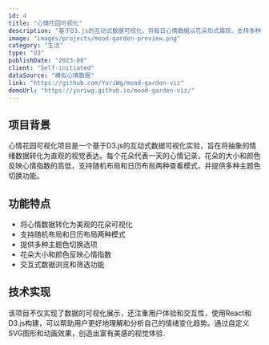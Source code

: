 ```yaml
---
id: 4
title: "心情花园可视化"
description: "基于D3.js的互动式数据可视化，将每日心情数据以花朵形式展现，支持多种布局和主题色。"
image: "images/projects/mood-garden-preview.png" 
category: "生活"
type: "d3"
publishDate: "2023-08"
client: "Self-initiated"
dataSource: "模拟心情数据"
link: "https://github.com/YuriWg/mood-garden-viz"
demoUrl: "https://yuriwg.github.io/mood-garden-viz/"
---
```


## 项目背景

心情花园可视化项目是一个基于D3.js的互动式数据可视化实验，旨在将抽象的情绪数据转化为直观的视觉表达。每个花朵代表一天的心情记录，花朵的大小和颜色反映心情指数的高低，支持随机布局和日历布局两种查看模式，并提供多种主题色切换功能。

## 功能特点

- 将心情数据转化为美观的花朵可视化
- 支持随机布局和日历布局两种模式
- 提供多种主题色切换选项
- 花朵大小和颜色反映心情指数
- 交互式数据浏览和筛选功能

## 技术实现

该项目不仅实现了数据的可视化展示，还注重用户体验和交互性，使用React和D3.js构建，可以帮助用户更好地理解和分析自己的情绪变化趋势。通过自定义SVG图形和动画效果，创造出富有美感的视觉体验.